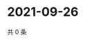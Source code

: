 # 2021-09-26

共 0 条

<!-- BEGIN WEIBO -->
<!-- 最后更新时间 Sun Sep 26 2021 20:23:37 GMT+0800 (China Standard Time) -->

<!-- END WEIBO -->
